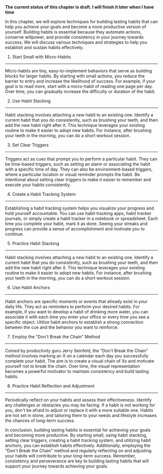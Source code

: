 **The current status of this chapter is draft. I will finish it later when I have time**

In this chapter, we will explore techniques for building lasting habits that can help you achieve your goals and become a more productive version of yourself. Building habits is essential because they automate actions, conserve willpower, and provide consistency in your journey towards success. We will discuss various techniques and strategies to help you establish and sustain habits effectively.

1. Start Small with Micro-Habits
--------------------------------

Micro-habits are tiny, easy-to-implement behaviors that serve as building blocks for larger habits. By starting with small actions, you reduce the barrier to entry and increase the likelihood of success. For example, if your goal is to read more, start with a micro-habit of reading one page per day. Over time, you can gradually increase the difficulty or duration of the habit.

2. Use Habit Stacking
---------------------

Habit stacking involves attaching a new habit to an existing one. Identify a current habit that you do consistently, such as brushing your teeth, and then add the new habit right after it. This technique leverages your existing routine to make it easier to adopt new habits. For instance, after brushing your teeth in the morning, you can do a short workout session.

3. Set Clear Triggers
---------------------

Triggers act as cues that prompt you to perform a particular habit. They can be time-based triggers, such as setting an alarm or associating the habit with a specific time of day. They can also be environment-based triggers, where a particular location or visual reminder prompts the habit. Be intentional about setting clear triggers to make it easier to remember and execute your habits consistently.

4. Create a Habit Tracking System
---------------------------------

Establishing a habit tracking system helps you visualize your progress and hold yourself accountable. You can use habit tracking apps, habit tracker journals, or simply create a habit tracker in a notebook or spreadsheet. Each time you complete your habit, mark it as done. Seeing your streaks and progress can provide a sense of accomplishment and motivate you to continue.

5. Practice Habit Stacking
--------------------------

Habit stacking involves attaching a new habit to an existing one. Identify a current habit that you do consistently, such as brushing your teeth, and then add the new habit right after it. This technique leverages your existing routine to make it easier to adopt new habits. For instance, after brushing your teeth in the morning, you can do a short workout session.

6. Use Habit Anchors
--------------------

Habit anchors are specific moments or events that already exist in your daily life. They act as reminders to perform your desired habits. For example, if you want to develop a habit of drinking more water, you can associate it with each time you enter your office or every time you see a specific object. Utilize habit anchors to establish a strong connection between the cue and the behavior you want to reinforce.

7. Employ the "Don't Break the Chain" Method
--------------------------------------------

Coined by productivity guru Jerry Seinfeld, the "Don't Break the Chain" method involves marking an X on a calendar each day you successfully complete your habit. The aim is to create a visual chain of Xs and motivate yourself not to break the chain. Over time, the visual representation becomes a powerful motivator to maintain consistency and build lasting habits.

8. Practice Habit Reflection and Adjustment
-------------------------------------------

Periodically reflect on your habits and assess their effectiveness. Identify any challenges or obstacles you may be facing. If a habit is not working for you, don't be afraid to adjust or replace it with a more suitable one. Habits are not set in stone, and tailoring them to your needs and lifestyle increases the chances of long-term success.

In conclusion, building lasting habits is essential for achieving your goals and becoming more productive. By starting small, using habit stacking, setting clear triggers, creating a habit tracking system, and utilizing habit anchors, you can establish habits effectively. Additionally, employing the "Don't Break the Chain" method and regularly reflecting on and adjusting your habits will contribute to your long-term success. Remember, consistency and perseverance are key to building lasting habits that will support your journey towards achieving your goals.
